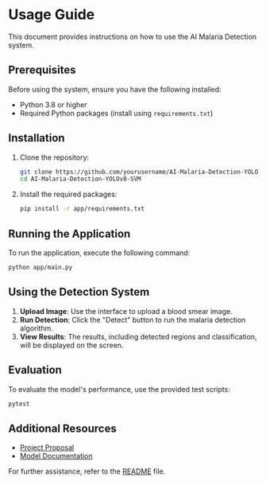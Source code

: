 # Usage Guide

This document provides instructions on how to use the AI Malaria Detection system.

## Prerequisites

Before using the system, ensure you have the following installed:
- Python 3.8 or higher
- Required Python packages (install using `requirements.txt`)

## Installation

1. Clone the repository:
    ```sh
    git clone https://github.com/yourusername/AI-Malaria-Detection-YOLOv8-SVM.git
    cd AI-Malaria-Detection-YOLOv8-SVM
    ```

2. Install the required packages:
    ```sh
    pip install -r app/requirements.txt
    ```

## Running the Application

To run the application, execute the following command:
```sh
python app/main.py
```

## Using the Detection System

1. **Upload Image**: Use the interface to upload a blood smear image.
2. **Run Detection**: Click the "Detect" button to run the malaria detection algorithm.
3. **View Results**: The results, including detected regions and classification, will be displayed on the screen.

## Evaluation

To evaluate the model's performance, use the provided test scripts:
```sh
pytest
```

## Additional Resources

- [Project Proposal](index.md)
- [Model Documentation](../models/README.md)

For further assistance, refer to the [README](../README.md) file.